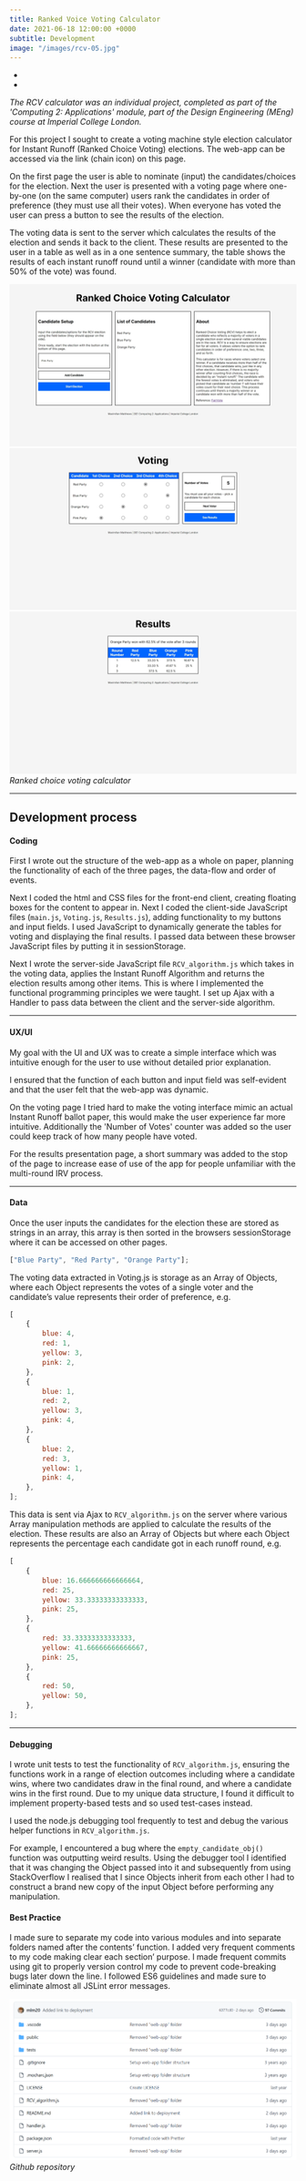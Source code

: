 ```yaml
---
title: Ranked Voice Voting Calculator
date: 2021-06-18 12:00:00 +0000
subtitle: Development
image: "/images/rcv-05.jpg"
---
```


<div class="sidebar__social">
  <ul class="sidebar__social__list list-reset">
    <li class="sidebar__social__item">
      <a class="sidebar__social__link" href="https://ranked-choice-voting.glitch.me/" target="_blank" rel="noopener"
        aria-label="Website link"><i class="fa-solid fa-link"></i></a>
    </li>
    <li class="sidebar__social__item">
      <a class="sidebar__social__link" href="https://github.com/mlm20/Ranked-Choice-Voting-Web-App" target="_blank" rel="noopener"
        aria-label="Github link"><i class="fa-brands fa-github"></i></a>
    </li>
  </ul>
</div>

<em>The RCV calculator was an individual project, completed as part of the 'Computing 2: Applications' module, part of the Design Engineering (MEng) course at Imperial College London.</em>

For this project I sought to create a voting machine style election calculator for Instant Runoff (Ranked Choice Voting) elections. The web-app can be accessed via the link (chain icon) on this page.

On the first page the user is able to nominate (input) the candidates/choices for the election. Next the user is presented with a voting page where one-by-one (on the same computer) users rank the candidates in order of preference (they must use all their votes). When everyone has voted the user can press a button to see the results of the election.

The voting data is sent to the server which calculates the results of the election and sends it back to the client. These results are presented to the user in a table as well as in a one sentence summary, the table shows the results of each instant runoff round until a winner (candidate with more than 50% of the vote) was found.

<div class="gallery-box">
  <div class="gallery gallery-columns-3">
    <img src="/images/rcv-01.jpeg" loading="lazy" alt="Project">
    <img src="/images/rcv-02.jpeg" loading="lazy" alt="Project">
    <img src="/images/rcv-03.jpeg" loading="lazy" alt="Project">
  </div>
  <em>Ranked choice voting calculator</em>
</div>

---

## Development process

#### Coding

First I wrote out the structure of the web-app as a whole on paper, planning the functionality of each of the three pages, the data-flow and order of events.

Next I coded the html and CSS files for the front-end client, creating floating boxes for the content to appear in. Next I coded the client-side JavaScript files (`main.js`, `Voting.js`, `Results.js`), adding functionality to my buttons and input fields. I used JavaScript to dynamically generate the tables for voting and displaying the final results. I passed data between these browser JavaScript files by putting it in sessionStorage.

Next I wrote the server-side JavaScript file `RCV_algorithm.js` which takes in the voting data, applies the Instant Runoff Algorithm and returns the election results among other items. This is where I implemented the functional programming principles we were taught. I set up Ajax with a Handler to pass data between the client and the server-side algorithm.

---

#### UX/UI

My goal with the UI and UX was to create a simple interface which was intuitive enough for the user to use without detailed prior explanation.

I ensured that the function of each button and input field was self-evident and that the user felt that the web-app was dynamic.

On the voting page I tried hard to make the voting interface mimic an actual Instant Runoff ballot paper, this would make the user experience far more intuitive. Additionally the 'Number of Votes' counter was added so the user could keep track of how many people have voted.

For the results presentation page, a short summary was added to the stop of the page to increase ease of use of the app for people unfamiliar with the multi-round IRV process.

---

#### Data

Once the user inputs the candidates for the election these are stored as strings in an array, this array is then sorted in the browsers sessionStorage where it can be accessed on other pages.

```js
["Blue Party", "Red Party", "Orange Party"];
```

The voting data extracted in Voting.js is storage as an Array of Objects, where each Object represents the votes of a single voter and the candidate’s value represents their order of preference, e.g.

```js
[
    {
        blue: 4,
        red: 1,
        yellow: 3,
        pink: 2,
    },
    {
        blue: 1,
        red: 2,
        yellow: 3,
        pink: 4,
    },
    {
        blue: 2,
        red: 3,
        yellow: 1,
        pink: 4,
    },
];
```

This data is sent via Ajax to `RCV_algorithm.js` on the server where various Array manipulation methods are applied to calculate the results of the election. These results are also an Array of Objects but where each Object represents the percentage each candidate got in each runoff round, e.g.

```js
[
    {
        blue: 16.666666666666664,
        red: 25,
        yellow: 33.33333333333333,
        pink: 25,
    },
    {
        red: 33.33333333333333,
        yellow: 41.66666666666667,
        pink: 25,
    },
    {
        red: 50,
        yellow: 50,
    },
];
```

---

#### Debugging

I wrote unit tests to test the functionality of `RCV_algorithm.js`, ensuring the functions work in a range of election outcomes including where a candidate wins, where two candidates draw in the final round, and where a candidate wins in the first round. Due to my unique data structure, I found it difficult to implement property-based tests and so used test-cases instead.

I used the node.js debugging tool frequently to test and debug the various helper functions in `RCV_algorithm.js`.

For example, I encountered a bug where the `empty_candidate_obj()` function was outputting weird results. Using the debugger tool I identified that it was changing the Object passed into it and subsequently from using StackOverflow I realised that I since Objects inherit from each other I had to construct a brand new copy of the input Object before performing any manipulation.

#### Best Practice

I made sure to separate my code into various modules and into separate folders named after the contents’ function. I added very frequent comments to my code making clear each section’ purpose. I made frequent commits using git to properly version control my code to prevent code-breaking bugs later down the line. I followed ES6 guidelines and made sure to eliminate almost all JSLint error messages.

![Visual Sound system diagram](/images/rcv-04.png)
*Github repository*
